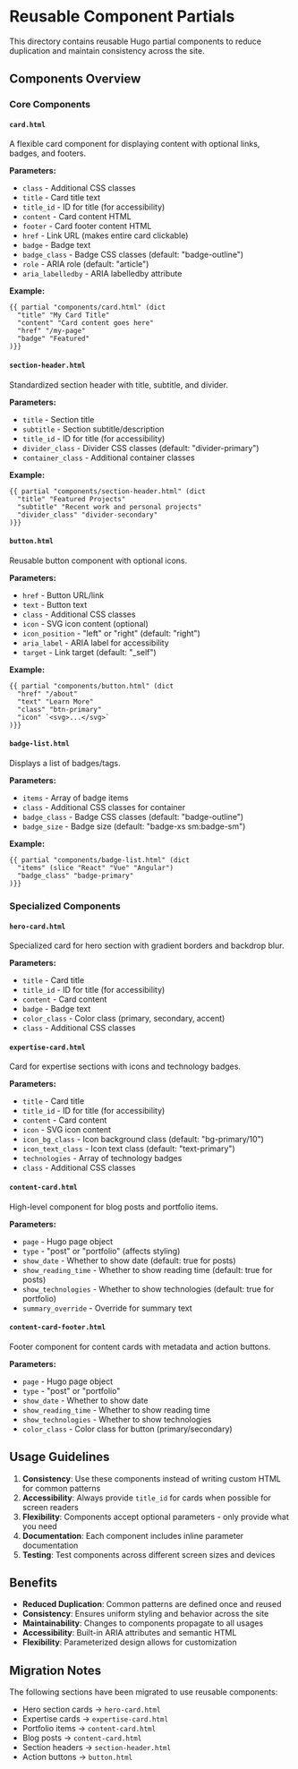 # Reusable Component Partials

This directory contains reusable Hugo partial components to reduce duplication
and maintain consistency across the site.

## Components Overview

### Core Components

#### `card.html`

A flexible card component for displaying content with optional links, badges,
and footers.

**Parameters:**

- `class` - Additional CSS classes
- `title` - Card title text
- `title_id` - ID for title (for accessibility)
- `content` - Card content HTML
- `footer` - Card footer content HTML
- `href` - Link URL (makes entire card clickable)
- `badge` - Badge text
- `badge_class` - Badge CSS classes (default: "badge-outline")
- `role` - ARIA role (default: "article")
- `aria_labelledby` - ARIA labelledby attribute

**Example:**

```hugo
{{ partial "components/card.html" (dict
  "title" "My Card Title"
  "content" "Card content goes here"
  "href" "/my-page"
  "badge" "Featured"
)}}
```

#### `section-header.html`

Standardized section header with title, subtitle, and divider.

**Parameters:**

- `title` - Section title
- `subtitle` - Section subtitle/description
- `title_id` - ID for title (for accessibility)
- `divider_class` - Divider CSS classes (default: "divider-primary")
- `container_class` - Additional container classes

**Example:**

```hugo
{{ partial "components/section-header.html" (dict
  "title" "Featured Projects"
  "subtitle" "Recent work and personal projects"
  "divider_class" "divider-secondary"
)}}
```

#### `button.html`

Reusable button component with optional icons.

**Parameters:**

- `href` - Button URL/link
- `text` - Button text
- `class` - Additional CSS classes
- `icon` - SVG icon content (optional)
- `icon_position` - "left" or "right" (default: "right")
- `aria_label` - ARIA label for accessibility
- `target` - Link target (default: "\_self")

**Example:**

```hugo
{{ partial "components/button.html" (dict
  "href" "/about"
  "text" "Learn More"
  "class" "btn-primary"
  "icon" `<svg>...</svg>`
)}}
```

#### `badge-list.html`

Displays a list of badges/tags.

**Parameters:**

- `items` - Array of badge items
- `class` - Additional CSS classes for container
- `badge_class` - Badge CSS classes (default: "badge-outline")
- `badge_size` - Badge size (default: "badge-xs sm:badge-sm")

**Example:**

```hugo
{{ partial "components/badge-list.html" (dict
  "items" (slice "React" "Vue" "Angular")
  "badge_class" "badge-primary"
)}}
```

### Specialized Components

#### `hero-card.html`

Specialized card for hero section with gradient borders and backdrop blur.

**Parameters:**

- `title` - Card title
- `title_id` - ID for title (for accessibility)
- `content` - Card content
- `badge` - Badge text
- `color_class` - Color class (primary, secondary, accent)
- `class` - Additional CSS classes

#### `expertise-card.html`

Card for expertise sections with icons and technology badges.

**Parameters:**

- `title` - Card title
- `title_id` - ID for title (for accessibility)
- `content` - Card content
- `icon` - SVG icon content
- `icon_bg_class` - Icon background class (default: "bg-primary/10")
- `icon_text_class` - Icon text class (default: "text-primary")
- `technologies` - Array of technology badges
- `class` - Additional CSS classes

#### `content-card.html`

High-level component for blog posts and portfolio items.

**Parameters:**

- `page` - Hugo page object
- `type` - "post" or "portfolio" (affects styling)
- `show_date` - Whether to show date (default: true for posts)
- `show_reading_time` - Whether to show reading time (default: true for posts)
- `show_technologies` - Whether to show technologies (default: true for
  portfolio)
- `summary_override` - Override for summary text

#### `content-card-footer.html`

Footer component for content cards with metadata and action buttons.

**Parameters:**

- `page` - Hugo page object
- `type` - "post" or "portfolio"
- `show_date` - Whether to show date
- `show_reading_time` - Whether to show reading time
- `show_technologies` - Whether to show technologies
- `color_class` - Color class for button (primary/secondary)

## Usage Guidelines

1. **Consistency**: Use these components instead of writing custom HTML for
   common patterns
2. **Accessibility**: Always provide `title_id` for cards when possible for
   screen readers
3. **Flexibility**: Components accept optional parameters - only provide what
   you need
4. **Documentation**: Each component includes inline parameter documentation
5. **Testing**: Test components across different screen sizes and devices

## Benefits

- **Reduced Duplication**: Common patterns are defined once and reused
- **Consistency**: Ensures uniform styling and behavior across the site
- **Maintainability**: Changes to components propagate to all usages
- **Accessibility**: Built-in ARIA attributes and semantic HTML
- **Flexibility**: Parameterized design allows for customization

## Migration Notes

The following sections have been migrated to use reusable components:

- Hero section cards → `hero-card.html`
- Expertise cards → `expertise-card.html`
- Portfolio items → `content-card.html`
- Blog posts → `content-card.html`
- Section headers → `section-header.html`
- Action buttons → `button.html`
